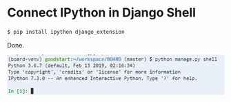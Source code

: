# Connect IPython in Django Shell

```bash
$ pip install ipython django_extension
```

Done.



![ipython_shell](images/django-connect-ipython.JPG)